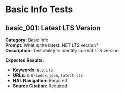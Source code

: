 # Basic Info Tests

## basic_001: Latest LTS Version

**Category:** Basic Info  
**Prompt:** What is the latest .NET LTS version?  
**Description:** Test ability to identify current LTS version

**Expected Results:**
- **Keywords:** `8.0`, `LTS`
- **URLs:** `8.0/index.json`, `latest-lts`
- **HAL Navigation:** Required
- **Source Citation:** Required